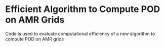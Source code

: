 # Efficient Algorithm to Compute POD on AMR Grids
Code is used to evaluate computational efficiency of a new algorithm to compute POD on AMR grids
